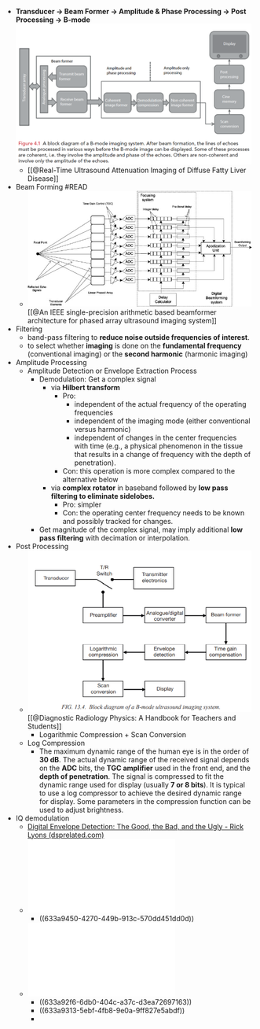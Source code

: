 - **Transducer -> Beam Former -> Amplitude & Phase Processing -> Post Processing -> B-mode**
  ![](/../assets/b_mode_imaging.png)
	- [[@Real-Time Ultrasound Attenuation Imaging of Diffuse Fatty Liver Disease]]
- Beam Forming #READ
	- ![](/../assets/us_b-mode_before_beamforming.jpg)
	  [[@An IEEE single-precision arithmetic based beamformer architecture for phased array ultrasound imaging system]]
- Filtering
	- band-pass filtering to **reduce noise outside frequencies of interest**.
	- to select whether **imaging** is done on the **fundamental frequency** (conventional imaging) or the **second harmonic** (harmonic imaging)
- Amplitude Processing
	- Amplitude Detection or Envelope Extraction Process
		- Demodulation: Get a complex signal
			- via **Hilbert transform**
				- Pro:
					- independent of the actual frequency of the operating frequencies
					- independent of the imaging mode (either conventional versus harmonic)
					- independent of changes in the center frequencies with time (e.g., a physical phenomenon in the tissue that results in a change of frequency with the depth of penetration).
				- Con: this operation is more complex compared to the alternative below
			- via **complex rotator** in baseband followed by **low pass filtering to eliminate sidelobes.**
				- Pro: simpler
				- Con: the operating center frequency needs to be known and possibly tracked for changes.
		- Get magnitude of the complex signal, may imply additional **low pass filtering** with decimation or interpolation.
- Post Processing
	- ![](/../assets/us_b-mode_processing_2.png)
	  [[@Diagnostic Radiology Physics: A Handbook for Teachers and Students]]
		- Logarithmic Compression + Scan Conversion
	- Log Compression
		- The maximum dynamic range of the human eye is in the order of **30 dB**. The actual dynamic range of the received signal depends on the **ADC** bits, the **TGC amplifier** used in the front end, and the **depth of penetration**. The signal is compressed to fit the dynamic range used for display (usually **7 or 8 bits**). It is typical to use a log compressor to achieve the desired dynamic range for display. Some parameters in the compression function can be used to adjust brightness.
- IQ demodulation
	- [Digital Envelope Detection: The Good, the Bad, and the Ugly - Rick Lyons (dsprelated.com)](https://www.dsprelated.com/showarticle/938.php)
	- ![Design, implementation and comparison of demodulation methods in AM and FM.pdf](../assets/Design,_implementation_and_comparison_of_demodulation_methods_in_AM_and_FM.pdf)
		- ((633a9450-4270-449b-913c-570dd451dd0d))
	- ![IQ Demodulation](IQDemodulation.pdf)
		- ((633a92f6-6db0-404c-a37c-d3ea72697163))
		- ((633a9313-5ebf-4fb8-9e0a-9ff827e5abdf))
		-
